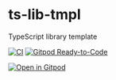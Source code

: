 # ts-lib-tmpl
TypeScript library template

[![CI](https://github.com/BugbearR/ts-lib-tmpl/workflows/CI/badge.svg)](https://github.com/BugbearR/ts-lib-tmpl/actions?query=workflow%3ACI) [![Gitpod Ready-to-Code](https://img.shields.io/badge/Gitpod-ready--to--code-blue?logo=gitpod)](https://gitpod.io/#https://github.com/BugbearR/ts-lib-tmpl)

[![Open in Gitpod](https://gitpod.io/button/open-in-gitpod.svg)](https://gitpod.io/#https://github.com/BugbearR/ts-lib-tmpl)
